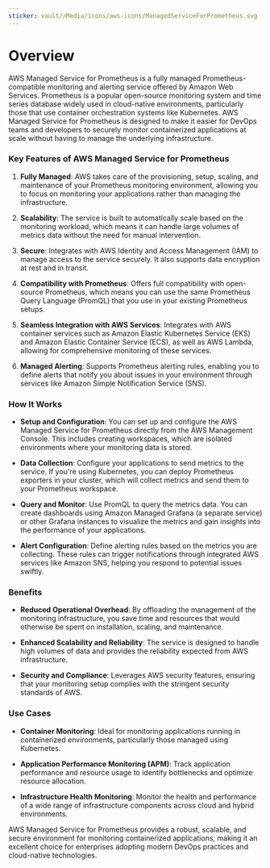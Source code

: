 ```yaml
---
sticker: vault//Media/icons/aws-icons/ManagedServiceForPrometheus.svg
---
```

# Overview

AWS Managed Service for Prometheus is a fully managed Prometheus-compatible monitoring and alerting service offered by Amazon Web Services. Prometheus is a popular open-source monitoring system and time series database widely used in cloud-native environments, particularly those that use container orchestration systems like Kubernetes. AWS Managed Service for Prometheus is designed to make it easier for DevOps teams and developers to securely monitor containerized applications at scale without having to manage the underlying infrastructure.

### Key Features of AWS Managed Service for Prometheus

1. **Fully Managed**: AWS takes care of the provisioning, setup, scaling, and maintenance of your Prometheus monitoring environment, allowing you to focus on monitoring your applications rather than managing the infrastructure.
    
2. **Scalability**: The service is built to automatically scale based on the monitoring workload, which means it can handle large volumes of metrics data without the need for manual intervention.
    
3. **Secure**: Integrates with AWS Identity and Access Management (IAM) to manage access to the service securely. It also supports data encryption at rest and in transit.
    
4. **Compatibility with Prometheus**: Offers full compatibility with open-source Prometheus, which means you can use the same Prometheus Query Language (PromQL) that you use in your existing Prometheus setups.
    
5. **Seamless Integration with AWS Services**: Integrates with AWS container services such as Amazon Elastic Kubernetes Service (EKS) and Amazon Elastic Container Service (ECS), as well as AWS Lambda, allowing for comprehensive monitoring of these services.
    
6. **Managed Alerting**: Supports Prometheus alerting rules, enabling you to define alerts that notify you about issues in your environment through services like Amazon Simple Notification Service (SNS).
    

### How It Works

- **Setup and Configuration**: You can set up and configure the AWS Managed Service for Prometheus directly from the AWS Management Console. This includes creating workspaces, which are isolated environments where your monitoring data is stored.
    
- **Data Collection**: Configure your applications to send metrics to the service. If you're using Kubernetes, you can deploy Prometheus exporters in your cluster, which will collect metrics and send them to your Prometheus workspace.
    
- **Query and Monitor**: Use PromQL to query the metrics data. You can create dashboards using Amazon Managed Grafana (a separate service) or other Grafana instances to visualize the metrics and gain insights into the performance of your applications.
    
- **Alert Configuration**: Define alerting rules based on the metrics you are collecting. These rules can trigger notifications through integrated AWS services like Amazon SNS, helping you respond to potential issues swiftly.
    

### Benefits

- **Reduced Operational Overhead**: By offloading the management of the monitoring infrastructure, you save time and resources that would otherwise be spent on installation, scaling, and maintenance.
    
- **Enhanced Scalability and Reliability**: The service is designed to handle high volumes of data and provides the reliability expected from AWS infrastructure.
    
- **Security and Compliance**: Leverages AWS security features, ensuring that your monitoring setup complies with the stringent security standards of AWS.
    

### Use Cases

- **Container Monitoring**: Ideal for monitoring applications running in containerized environments, particularly those managed using Kubernetes.
    
- **Application Performance Monitoring (APM)**: Track application performance and resource usage to identify bottlenecks and optimize resource allocation.
    
- **Infrastructure Health Monitoring**: Monitor the health and performance of a wide range of infrastructure components across cloud and hybrid environments.
    

AWS Managed Service for Prometheus provides a robust, scalable, and secure environment for monitoring containerized applications, making it an excellent choice for enterprises adopting modern DevOps practices and cloud-native technologies.